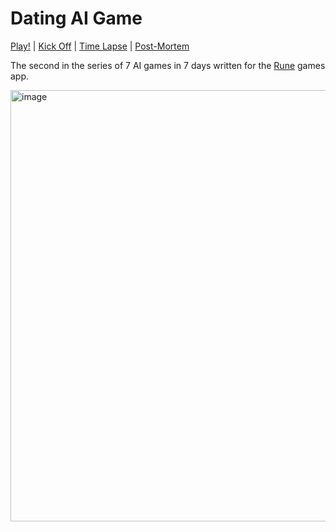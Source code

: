 # Dating AI Game
[Play!](https://join.rune.ai/game/gCPAZuWc-hgE) | [Kick Off](https://www.youtube.com/watch?v=KFYHmLUhbr0) | [Time Lapse](https://www.youtube.com/watch?v=BqEhuZTlkyU) | [Post-Mortem](https://www.youtube.com/watch?v=2fhItmAAik0)

The second in the series of 7 AI games in 7 days written for the [Rune](https://rune.ai) games app.

<img width="690" alt="image" src="https://github.com/user-attachments/assets/c7dacc88-9146-4cb3-ab29-da4b1f804d9b">

